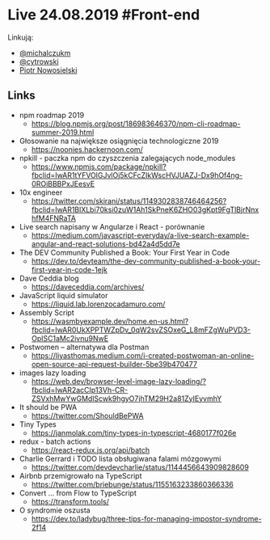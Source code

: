 # Live 24.08.2019 #Front-end

Linkują:

- [@michalczukm](https://twitter.com/michalczukm)
- [@cytrowski](https://twitter.com/cytrowski)
- [Piotr Nowosielski](https://www.linkedin.com/in/piotrnowosielski)

## Links

- npm roadmap 2019
  - https://blog.npmjs.org/post/186983646370/npm-cli-roadmap-summer-2019.html
- Głosowanie na największe osiągnięcia technologiczne 2019
  - https://noonies.hackernoon.com/
- npkill - paczka npm do czyszczenia zalegających node_modules
  - https://www.npmjs.com/package/npkill?fbclid=IwAR1tYFVOlGJvlOj5kCFcZIkWscHVJUAZJ-Dx9hOf4ng-0ROiBBBPxJEesvE
- 10x engineer
  - https://twitter.com/skirani/status/1149302838746464256?fbclid=IwAR1BlXLbi70ksi0zuW1Ah1SkPneK6ZHO03gKpt9FgTlBjrNnxhfM4FNRaTA
- Live search napisany w Angularze i React - porównanie
  - https://medium.com/javascript-everyday/a-live-search-example-angular-and-react-solutions-bd42a4d5dd7e
- The DEV Community Published a Book: Your First Year in Code
  - https://dev.to/devteam/the-dev-community-published-a-book-your-first-year-in-code-1ejk
- Dave Ceddia blog
  - https://daveceddia.com/archives/
- JavaScript liquid simulator
  - https://liquid.lab.lorenzocadamuro.com/
- Assembly Script
  - https://wasmbyexample.dev/home.en-us.html?fbclid=IwAR0UkXPPTWZpDv_0qW2svZSOxeG_L8mFZgWuPVD3-OplSC1aMc2ivnu9NwE
- Postwomen – alternatywa dla Postman
  - https://liyasthomas.medium.com/i-created-postwoman-an-online-open-source-api-request-builder-5be39b470477
- images lazy loading
  - https://web.dev/browser-level-image-lazy-loading/?fbclid=IwAR2acCIp13Vh-CR-ZSVxhMwYwGMdlScwk9hgyO7jhTM29H2a81ZyIEyvmhY
- It should be PWA
  - https://twitter.com/ShouldBePWA
- Tiny Types
  - https://janmolak.com/tiny-types-in-typescript-4680177f026e
- redux - batch actions
  - https://react-redux.js.org/api/batch
- Charlie Gerrard i TODO lista obsługiwana falami mózgowymi
  - https://twitter.com/devdevcharlie/status/1144456643909828609
- Airbnb przemigrowało na TypeScript
  - https://twitter.com/briebunge/status/1155163233860366336
- Convert ... from Flow to TypeScript
  - https://transform.tools/
- O syndromie oszusta
  - https://dev.to/ladybug/three-tips-for-managing-impostor-syndrome-2f14
